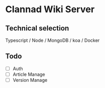 # Clannad Wiki Server

## Technical selection

Typescript / Node / MongoDB / koa / Docker

## Todo

- [ ] Auth
- [ ] Article Manage
- [ ] Version Manage